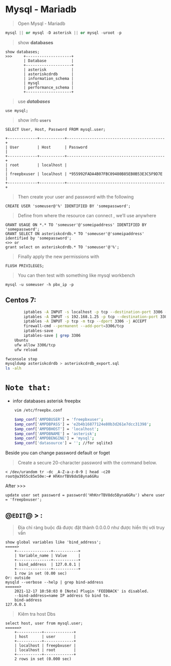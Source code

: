 # Mysql - Mariadb

>Open Mysql - Mariadb 

```sql
mysql || or mysql -D asterisk || or mysql -uroot -p 
```
> show **databases**

    show databases;
    >>>     +--------------------+
            | Database           |
            +--------------------+
            | asterisk           |
            | asteriskcdrdb      |
            | information_schema |
            | mysql              |
            | performance_schema |
            +--------------------+
> use ***databases***

    use mysql;
> show info **`users`**

    SELECT User, Host, Password FROM mysql.user;
    
    +-------------+-----------+-------------------------------------------+
    | User        | Host      | Password                                  |
    +-------------+-----------+-------------------------------------------+
    | root        | localhost |                                           |
    | freepbxuser | localhost | *955992FADA4B07FBC09480B85EB0B53E3C5F9D7E |
    +-------------+-----------+-------------------------------------------+

>Then create your user and password with the following

    CREATE USER 'someuser@'%' IDENTIFIED BY 'somepassword';

>Define from where the resource can connect , we’ll use anywhere

    GRANT USAGE ON *.* TO 'someuser'@'someipaddress' IDENTIFIED BY 'somepassword'; 
    GRANT SELECT ON asteriskcdrdb.* TO 'someuser'@'someipaddress' identified by 'somepassword';
    <>> or
    grant select on asteriskcdrdb.* TO 'someuser'@'%';

>Finally apply the new permissions with

    FLUSH PRIVILEGES;

>You can then test with something like mysql workbench

    mysql -u someuser -h pbx_ip -p


## Centos 7:
```sh
        iptables -A INPUT -s localhost -p tcp --destination-port 3306 -j ACCEPT
        iptables -A INPUT -s 192.168.1.25 -p tcp --destination-port 3306 -j ACCEPT
        iptables -A INPUT -p tcp -m tcp --dport 3306 -j ACCEPT
        firewall-cmd --permanent --add-port=3306/tcp
        iptables-save
        iptables-save | grep 3306
    Ubuntu
    ufw allow 3306/tcp
    ufw reload
```

```sh
fwconsole stop
mysqldump asteriskcdrdb > asteriskcdrdb_export.sql
ls -alh
```

# **`Note that:`**
- infor databases asterisk freepbx
```sh
    vim /etc/freepbx.conf

    $amp_conf['AMPDBUSER'] = 'freepbxuser';
    $amp_conf['AMPDBPASS'] = 'e2b4b16877124e80b3d261e7dcc31398';
    $amp_conf['AMPDBHOST'] = 'localhost';
    $amp_conf['AMPDBNAME'] = 'asterisk';
    $amp_conf['AMPDBENGINE'] = 'mysql';
    $amp_conf['datasource'] = ''; //for sqlite3
```
Beside you can change password default or foget
>Create a secure 20-character password with the command below.

    < /dev/urandom tr -dc _A-Z-a-z-0-9 | head -c20
    root@a3955c85e50e:~# HhKnrTBV8do5Byna6GRu
After >>>

    update user set password = password('HhKnrTBV8do5Byna6GRu') where user = 'freepbxuser';

## @`EDIT`@ > :
>Địa chỉ ràng buộc đã được đặt thành 0.0.0.0 như được hiển thị với truy vấn 
    
    show global variables like 'bind_address';
    =====>
        +---------------+-----------+
        | Variable_name | Value     |
        +---------------+-----------+
        | bind_address  | 127.0.0.1 |
        +---------------+-----------+
        1 row in set (0.00 sec)
    Or: outside
    mysqld --verbose --help | grep bind-address
    ======>
        2021-12-17 10:58:03 0 [Note] Plugin 'FEEDBACK' is disabled.
        --bind-address=name IP address to bind to.
        bind-address                                               127.0.0.1
>Kiêm tra host Dbs

    select host, user from mysql.user;
    ======>
        +-----------+-------------+
        | host      | user        |
        +-----------+-------------+
        | localhost | freepbxuser |
        | localhost | root        |
        +-----------+-------------+
        2 rows in set (0.000 sec)